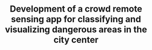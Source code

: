 ---
id: cityguard
title: "Development of a crowd remote sensing app for classifying and visualizing dangerous areas in the city center"
title_project: "Development of a crowd remote sensing app for classifying and visualizing dangerous areas in the city center"
title_short: "City Guard"
period: "Oct 23 – Mar 24 (6 months)" 
round: "3"
lecture2go: "68032"
uhh_url: "https://www.hcl.uni-hamburg.de/ddlitlab/data-literacy-studierendenprojekte/dritte-foerderrunde/cityguard.html"
students: "Duru Zeynep Kececi, Marvin Mielchen"
mentor: "Dr. Lothar Hotz, Eylem Tas"
text: |
    From traffic jams and unsafe road conditions to potential threats to our personal safety such as vandalism and poor street lighting, there are many risks that can affect our well-being and quality of life. The main problem is that we are not always aware of these risks and are therefore unable to respond appropriately. These information gaps can lead to unsafe decisions and dangerous situations. 

    This is exactly where the CityGuard project comes in. Digitalization enables us to *exchange relevant information* in real time via the internet in order to support each other. A freely available platform can help raise awareness of possible dangers and improve people's safety. The use of geodata and the collective ‘crowd intelligence’ can create a more comprehensive picture of the present level of safety. This enables users of the platform to make informed decisions and protect themselves from *potential dangers*. An application that implements such a platform addresses the socially relevant issue of safety and promotes cohesion and solidarity within the (local) community.  

    The CityGuard project is based on a data challenge launched by the inovex GmbH in cooperation with the Digital and Data Literacy in Teaching Lab as the project sponsor, aiming to develop the concept and basic functionalities of a *crowd remote sensing app*. 

    Our goal is to explore the extent to which a data-driven platform can contribute to improving safety in the city and the quality of life. In particular, we want to find solutions to the following questions:  

    1. What technologies and infrastructure are needed for such an application and for collecting and evaluating the data?
    2. How can the safety of areas in the city be measured using simple questions in order to obtain meaningful data that is not significantly distorted by false reports and spam, while ensuring the anonymity of users and other aspects of data protection? 

    The project aims to develop a prototype app for *classifying and visualizing* dangerous areas in the city center, providing users with a platform for exchanging data on risk factors. The app will display a city map showing both the user's location and areas relevant to selected risk factors. Furthermore, an algorithm could be implemented within the project or beyond to calculate routes that make it easier to avoid these areas. 

    In addition, a concept is to be developed and implemented that enables a responsible mechanism for the automatic collection and evaluation of data using remote crowd sensing. To collect the necessary data, users can submit hazard reports and give the all-clear for certain areas. The app should support various categories of risk factors such as vandalism, accidents, pollution/littering, road damage/sidewalk damage, pest infestation, storm damage, alcohol abuse, and inadequate street lighting. By combining these features, the project offers an innovative solution for improving safety in the city center through the active participation of users.

image: "https://www.hcl.uni-hamburg.de/18288337/pexels-samson-katt-5226497-733x414-9b48f5338daadc6e4c290fe6312b91fff3d942fa.jpg"
image_credit: "Samson Katt / Pexels"
---